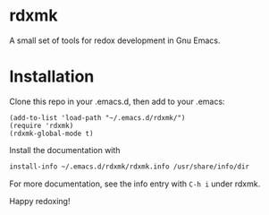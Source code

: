 # rdxmk
A small set of tools for redox development in Gnu Emacs.
# Installation

Clone this repo in your .emacs.d, then add to your .emacs:
```elisp
(add-to-list 'load-path "~/.emacs.d/rdxmk/")
(require 'rdxmk)
(rdxmk-global-mode t)
```
Install the documentation with 
```bash
install-info ~/.emacs.d/rdxmk/rdxmk.info /usr/share/info/dir
```

For more documentation, see the info entry with `C-h i` under rdxmk.

Happy redoxing!
